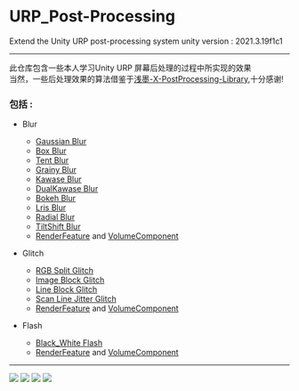 # URP_Post-Processing
Extend the Unity URP post-processing system
unity version : 2021.3.19f1c1

---
此仓库包含一些本人学习Unity URP 屏幕后处理的过程中所实现的效果<br>
当然，一些后处理效果的算法借鉴于[浅墨-X-PostProcessing-Library](https://github.com/QianMo/X-PostProcessing-Library),十分感谢!<br>

### 包括 :
+ Blur
	+ [Gaussian Blur](https://github.com/NiKuliCat/URP_Post-Processing/blob/4f4023e698ac9cad10eae3f51ae933cedebdb908/Assets/Shader/Post-process/Blur/GaussianBlur.shader)
	+ [Box Blur](https://github.com/NiKuliCat/URP_Post-Processing/blob/0f0d46f4e9809324e54103c5fbf10644ad4ba695/Assets/Shader/Post-process/Blur/BoxBlur.shader)
	+ [Tent Blur](https://github.com/NiKuliCat/URP_Post-Processing/blob/0f0d46f4e9809324e54103c5fbf10644ad4ba695/Assets/Shader/Post-process/Blur/TentBlur.shader)
	+ [Grainy Blur](https://github.com/NiKuliCat/URP_Post-Processing/blob/0f0d46f4e9809324e54103c5fbf10644ad4ba695/Assets/Shader/Post-process/Blur/GrainyBlur.shader)
	+ [Kawase Blur](https://github.com/NiKuliCat/URP_Post-Processing/blob/0f0d46f4e9809324e54103c5fbf10644ad4ba695/Assets/Shader/Post-process/Blur/KawaseBlur.shader)
	+ [DualKawase Blur](https://github.com/NiKuliCat/URP_Post-Processing/blob/0f0d46f4e9809324e54103c5fbf10644ad4ba695/Assets/Shader/Post-process/Blur/DualKawaseBlur.shader)
	+ [Bokeh Blur](https://github.com/NiKuliCat/URP_Post-Processing/blob/0f0d46f4e9809324e54103c5fbf10644ad4ba695/Assets/Shader/Post-process/Blur/BokehBlur.shader)
	+ [Lris Blur](https://github.com/NiKuliCat/URP_Post-Processing/blob/0f0d46f4e9809324e54103c5fbf10644ad4ba695/Assets/Shader/Post-process/Blur/LrisBlur.shader)
	+ [Radial Blur](https://github.com/NiKuliCat/URP_Post-Processing/blob/0f0d46f4e9809324e54103c5fbf10644ad4ba695/Assets/Shader/Post-process/Blur/RadialBlur.shader)
	+ [TiltShift Blur](https://github.com/NiKuliCat/URP_Post-Processing/blob/0f0d46f4e9809324e54103c5fbf10644ad4ba695/Assets/Shader/Post-process/Blur/TiltShiftBlur.shader)
	+ [RenderFeature](https://github.com/NiKuliCat/URP_Post-Processing/blob/0f0d46f4e9809324e54103c5fbf10644ad4ba695/Assets/Scripts/RenderFeature/BlurRenderFeature.cs) and [VolumeComponent](https://github.com/NiKuliCat/URP_Post-Processing/blob/0f0d46f4e9809324e54103c5fbf10644ad4ba695/Assets/Scripts/Post-processVolume/Blur.cs)

+ Glitch
	+ [RGB Split Glitch](https://github.com/NiKuliCat/URP_Post-Processing/blob/d7b71c13a9ff2a4bf2234b7821c157da26226c21/Assets/Shader/Post-process/Glitch/RGBSplitGlitch.shader)
	+ [Image Block Glitch](https://github.com/NiKuliCat/URP_Post-Processing/blob/d7b71c13a9ff2a4bf2234b7821c157da26226c21/Assets/Shader/Post-process/Glitch/ImageBlockGlitch.shader)
	+ [Line Block Glitch](https://github.com/NiKuliCat/URP_Post-Processing/blob/d7b71c13a9ff2a4bf2234b7821c157da26226c21/Assets/Shader/Post-process/Glitch/LineBlockGlitch.shader)
	+ [Scan Line Jitter Glitch](https://github.com/NiKuliCat/URP_Post-Processing/blob/d7b71c13a9ff2a4bf2234b7821c157da26226c21/Assets/Shader/Post-process/Glitch/ScanLineJitterGlitch.shader)
	+ [RenderFeature](https://github.com/NiKuliCat/URP_Post-Processing/tree/main/Assets/Scripts/Post-processVolume/Glitch) and [VolumeComponent](https://github.com/NiKuliCat/URP_Post-Processing/tree/main/Assets/Scripts/Post-processVolume/Glitch)

+ Flash
	+ [Black_White Flash](https://github.com/NiKuliCat/URP_Post-Processing/blob/d7b71c13a9ff2a4bf2234b7821c157da26226c21/Assets/Shader/Post-process/Black_WhiteFlash/BlackwhiteFlash.shader)
	+ [RenderFeature](https://github.com/NiKuliCat/URP_Post-Processing/blob/d7b71c13a9ff2a4bf2234b7821c157da26226c21/Assets/Scripts/RenderFeature/Black_WhiteFlash/BlackWhiteFlash.cs) and [VolumeComponent](https://github.com/NiKuliCat/URP_Post-Processing/blob/d7b71c13a9ff2a4bf2234b7821c157da26226c21/Assets/Scripts/Post-processVolume/Black_WhiteFlash/Black_WhiteFlashVolume.cs)


---
![](https://github.com/NiKuliCat/Accessory_Blog/blob/fc5ecacfe669ab9c50be62db1417b730e816207e/URP_Post-Processing/GriaryBlur.png)
![](https://github.com/NiKuliCat/Accessory_Blog/blob/9d184943998e33a40e3a558b1f93fac69c30c4ad/URP_Post-Processing/ImageBlockGlitch.png)
![](https://github.com/NiKuliCat/Accessory_Blog/blob/9d184943998e33a40e3a558b1f93fac69c30c4ad/URP_Post-Processing/flash.png)
![](https://github.com/NiKuliCat/Accessory_Blog/blob/66cd001f45606e0c2d73a4371ae18ac944a31565/URP_Post-Processing/edit.png)


